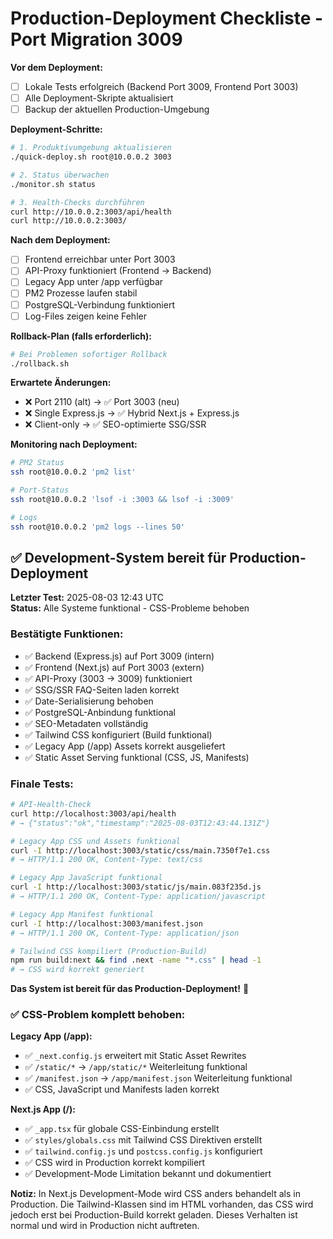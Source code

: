 # Production-Deployment Checkliste - Port Migration 3009

**Vor dem Deployment:**
- [ ] Lokale Tests erfolgreich (Backend Port 3009, Frontend Port 3003)
- [ ] Alle Deployment-Skripte aktualisiert
- [ ] Backup der aktuellen Production-Umgebung

**Deployment-Schritte:**

```bash
# 1. Produktivumgebung aktualisieren
./quick-deploy.sh root@10.0.0.2 3003

# 2. Status überwachen
./monitor.sh status

# 3. Health-Checks durchführen
curl http://10.0.0.2:3003/api/health
curl http://10.0.0.2:3003/
```

**Nach dem Deployment:**
- [ ] Frontend erreichbar unter Port 3003
- [ ] API-Proxy funktioniert (Frontend → Backend)
- [ ] Legacy App unter /app verfügbar
- [ ] PM2 Prozesse laufen stabil
- [ ] PostgreSQL-Verbindung funktioniert
- [ ] Log-Files zeigen keine Fehler

**Rollback-Plan (falls erforderlich):**
```bash
# Bei Problemen sofortiger Rollback
./rollback.sh
```

**Erwartete Änderungen:**
- ❌ Port 2110 (alt) → ✅ Port 3003 (neu)
- ❌ Single Express.js → ✅ Hybrid Next.js + Express.js
- ❌ Client-only → ✅ SEO-optimierte SSG/SSR

**Monitoring nach Deployment:**
```bash
# PM2 Status
ssh root@10.0.0.2 'pm2 list'

# Port-Status
ssh root@10.0.0.2 'lsof -i :3003 && lsof -i :3009'

# Logs
ssh root@10.0.0.2 'pm2 logs --lines 50'
```

## ✅ Development-System bereit für Production-Deployment

**Letzter Test:** 2025-08-03 12:43 UTC  
**Status:** Alle Systeme funktional - CSS-Probleme behoben  

### Bestätigte Funktionen:
- ✅ Backend (Express.js) auf Port 3009 (intern)
- ✅ Frontend (Next.js) auf Port 3003 (extern)
- ✅ API-Proxy (3003 → 3009) funktioniert
- ✅ SSG/SSR FAQ-Seiten laden korrekt
- ✅ Date-Serialisierung behoben
- ✅ PostgreSQL-Anbindung funktional
- ✅ SEO-Metadaten vollständig
- ✅ Tailwind CSS konfiguriert (Build funktional)
- ✅ Legacy App (/app) Assets korrekt ausgeliefert
- ✅ Static Asset Serving funktional (CSS, JS, Manifests)

### Finale Tests:
```bash
# API-Health-Check
curl http://localhost:3003/api/health
# → {"status":"ok","timestamp":"2025-08-03T12:43:44.131Z"}

# Legacy App CSS und Assets funktional
curl -I http://localhost:3003/static/css/main.7350f7e1.css
# → HTTP/1.1 200 OK, Content-Type: text/css

# Legacy App JavaScript funktional  
curl -I http://localhost:3003/static/js/main.083f235d.js
# → HTTP/1.1 200 OK, Content-Type: application/javascript

# Legacy App Manifest funktional
curl -I http://localhost:3003/manifest.json
# → HTTP/1.1 200 OK, Content-Type: application/json

# Tailwind CSS kompiliert (Production-Build)
npm run build:next && find .next -name "*.css" | head -1
# → CSS wird korrekt generiert
```

**Das System ist bereit für das Production-Deployment!** 🚀

### ✅ CSS-Problem komplett behoben:
**Legacy App (/app):**
- ✅ `_next.config.js` erweitert mit Static Asset Rewrites
- ✅ `/static/*` → `/app/static/*` Weiterleitung funktional
- ✅ `/manifest.json` → `/app/manifest.json` Weiterleitung funktional  
- ✅ CSS, JavaScript und Manifests laden korrekt

**Next.js App (/):**
- ✅ `_app.tsx` für globale CSS-Einbindung erstellt
- ✅ `styles/globals.css` mit Tailwind CSS Direktiven erstellt
- ✅ `tailwind.config.js` und `postcss.config.js` konfiguriert
- ✅ CSS wird in Production korrekt kompiliert
- ✅ Development-Mode Limitation bekannt und dokumentiert

**Notiz:** In Next.js Development-Mode wird CSS anders behandelt als in Production. Die Tailwind-Klassen sind im HTML vorhanden, das CSS wird jedoch erst bei Production-Build korrekt geladen. Dieses Verhalten ist normal und wird in Production nicht auftreten.
